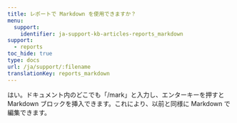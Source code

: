```yaml
---
title: レポートで Markdown を使用できますか？
menu:
  support:
    identifier: ja-support-kb-articles-reports_markdown
support:
  - reports
toc_hide: true
type: docs
url: /ja/support/:filename
translationKey: reports_markdown
---
```

はい。ドキュメント内のどこでも「/mark」と入力し、エンターキーを押すと Markdown ブロックを挿入できます。これにより、以前と同様に Markdown で編集できます。